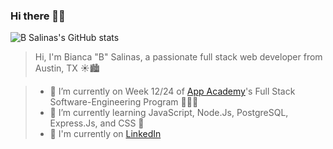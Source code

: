 ### Hi there 👋🏽

<!--
**B-Salinas/B-Salinas** is a ✨ _special_ ✨ repository because its `README.md` (this file) appears on your GitHub profile.
-->

![B Salinas's GitHub stats](https://github-readme-stats.vercel.app/api?username=B-Salinas&show_icons=true&theme=onedark)

> Hi, I'm Bianca "B" Salinas, a passionate full stack web developer from Austin, TX ☀️🏙

> - 🔭 I’m currently on Week 12/24 of [App Academy](https://www.appacademy.io/)'s Full Stack Software-Engineering Program 🧑🏽‍🎓
> - 🌱 I’m currently learning JavaScript, Node.Js, PostgreSQL, Express.Js, and CSS 👾
> - 📝 I'm currently on [LinkedIn](https://www.linkedin.com/in/b-salinas/)
